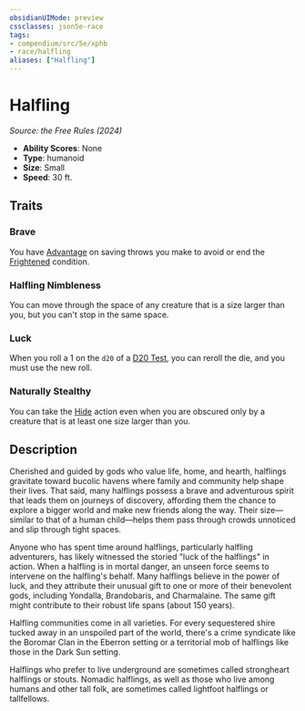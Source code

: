 ```yaml
---
obsidianUIMode: preview
cssclasses: json5e-race
tags:
- compendium/src/5e/xphb
- race/halfling
aliases: ["Halfling"]
---
```

# Halfling
*Source: the Free Rules (2024)*  

- **Ability Scores**: None
- **Type**: humanoid
- **Size**: Small
- **Speed**: 30 ft.

## Traits

### Brave

You have [Advantage](rules/variant-rules/advantage-xphb.md) on saving throws you make to avoid or end the [Frightened](rules/conditions.md#Frightened) condition.

### Halfling Nimbleness

You can move through the space of any creature that is a size larger than you, but you can't stop in the same space.

### Luck

When you roll a 1 on the `d20` of a [D20 Test](rules/variant-rules/d20-test-xphb.md), you can reroll the die, and you must use the new roll.

### Naturally Stealthy

You can take the [Hide](rules/actions.md#Hide) action even when you are obscured only by a creature that is at least one size larger than you.

## Description

Cherished and guided by gods who value life, home, and hearth, halflings gravitate toward bucolic havens where family and community help shape their lives. That said, many halflings possess a brave and adventurous spirit that leads them on journeys of discovery, affording them the chance to explore a bigger world and make new friends along the way. Their size—similar to that of a human child—helps them pass through crowds unnoticed and slip through tight spaces.

Anyone who has spent time around halflings, particularly halfling adventurers, has likely witnessed the storied "luck of the halflings" in action. When a halfling is in mortal danger, an unseen force seems to intervene on the halfling's behalf. Many halflings believe in the power of luck, and they attribute their unusual gift to one or more of their benevolent gods, including Yondalla, Brandobaris, and Charmalaine. The same gift might contribute to their robust life spans (about 150 years).

Halfling communities come in all varieties. For every sequestered shire tucked away in an unspoiled part of the world, there's a crime syndicate like the Boromar Clan in the Eberron setting or a territorial mob of halflings like those in the Dark Sun setting.

Halflings who prefer to live underground are sometimes called strongheart halflings or stouts. Nomadic halflings, as well as those who live among humans and other tall folk, are sometimes called lightfoot halflings or tallfellows.